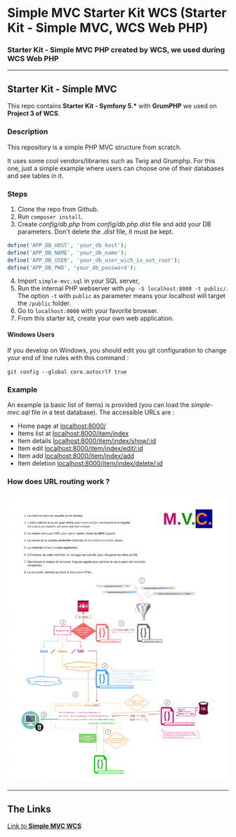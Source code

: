 <h1>Simple MVC Starter Kit WCS (Starter Kit - Simple MVC, WCS Web PHP)</h1>

### Starter Kit - Simple MVC PHP created by WCS, we used during WCS Web PHP


---

## Starter Kit - Simple MVC

This repo contains <b>Starter Kit - Symfony 5.*</b> with <b>GrumPHP</b> we used on <b>Project 3 of WCS</b>.
### Description

This repository is a simple PHP MVC structure from scratch.

It uses some cool vendors/libraries such as Twig and Grumphp.
For this one, just a simple example where users can choose one of their databases and see tables in it.

### Steps

1. Clone the repo from Github.
2. Run `composer install`.
3. Create *config/db.php* from *config/db.php.dist* file and add your DB parameters. Don't delete the *.dist* file, it must be kept.
```php
define('APP_DB_HOST', 'your_db_host');
define('APP_DB_NAME', 'your_db_name');
define('APP_DB_USER', 'your_db_user_wich_is_not_root');
define('APP_DB_PWD', 'your_db_password');
```
4. Import `simple-mvc.sql` in your SQL server,
5. Run the internal PHP webserver with `php -S localhost:8000 -t public/`. The option `-t` with `public` as parameter means your localhost will target the `/public` folder.
6. Go to `localhost:8000` with your favorite browser.
7. From this starter kit, create your own web application.

#### Windows Users

If you develop on Windows, you should edit you git configuration to change your end of line rules with this command :

`git config --global core.autocrlf true`

### Example 

An example (a basic list of items) is provided (you can load the *simple-mvc.sql* file in a test database). The accessible URLs are :

* Home page at [localhost:8000/](localhost:8000/)
* Items list at [localhost:8000/item/index](localhost:8000/item/index)
* Item details [localhost:8000/item/index/show/:id](localhost:8000/item/show/2)
* Item edit [localhost:8000/item/index/edit/:id](localhost:8000/item/edit/2)
* Item add [localhost:8000/item/index/add](localhost:8000/item/add)
* Item deletion [localhost:8000/item/index/delete/:id](localhost:8000/item/delete/2)

### How does URL routing work ?

![simple_MVC.png](./simple_MVC.png)

---

## The Links

<a href="https://github.com/WildCodeSchool/simple-mvc">Link to <b>Simple MVC WCS</b></a>

